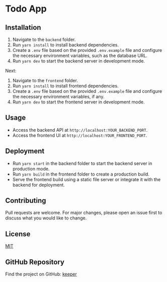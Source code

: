 # Todo App

## Installation

1. Navigate to the `backend` folder.
2. Run `yarn install` to install backend dependencies.
3. Create a `.env` file based on the provided `.env.example` file and configure the necessary environment variables, such as the database URL.
4. Run `yarn dev` to start the backend server in development mode.

Next:

1. Navigate to the `frontend` folder.
2. Run `yarn install` to install frontend dependencies.
3. Create a `.env` file based on the provided `.env.example` file and configure the necessary environment variables, if any.
4. Run `yarn dev` to start the frontend server in development mode.

## Usage

- Access the backend API at `http://localhost:YOUR_BACKEND_PORT`.
- Access the frontend UI at `http://localhost:YOUR_FRONTEND_PORT`.

## Deployment

- Run `yarn start` in the backend folder to start the backend server in production mode.
- Run `yarn build` in the frontend folder to create a production build.
- Serve the frontend build using a static file server or integrate it with the backend for deployment.

## Contributing

Pull requests are welcome. For major changes, please open an issue first to discuss what you would like to change.

## License

[MIT](https://choosealicense.com/licenses/mit/)

## GitHub Repository

Find the project on GitHub: [keeper](https://github.com/Mkashif163/keeper)
